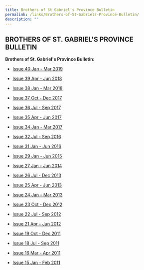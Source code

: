 ```yaml
---
title: Brothers of St Gabriel's Province Bulletin
permalink: /links/Brothers-of-St-Gabriels-Province-Bulletin/
description: ""
---
```

## BROTHERS OF ST. GABRIEL'S PROVINCE BULLETIN


**Brothers of St. Gabriel's Province Bulletin:**

* [Issue 40 Jan - Mar 2019](/files/Province%20Bulletin_Jan-Mar%202019.pdf)
*   [Issue 39 Apr - Jun 2018](2018_issue39_Province%20Bulletin_Apr-Jun.pdf)
*   [Issue 38 Jan - Mar 2018](2018_issue39_Province%20Bulletin_Apr-Jun.pdf)
*   [Issue 37 Oct - Dec 2017](2017_issue37_Province%20Bulletin_Oct_Dec.pdf)
*   [Issue 36 Jul - Sep 2017](/files/2017_issue36_Province_Bulletin_Jul_Sep.pdf)
*   [Issue 35 Apr - Jun 2017](/files/2017_issue35_Province_Bulletin_Apr-Jun.pdf)
*   [Issue 34 Jan - Mar 2017](/files/2017_issue34_Province_Bulletin_Jan_Mar.pdf)
*   [Issue 32 Jul - Sep 2016]()
*   [Issue 31 Jan - Jun 2016](/files/2016_issue31_Provincial_Bulletin_Jan-Jun.pdf)  
    
*   [Issue 29 Jan - Jun 2015]()  
    
*   [Issue 27 Jan - Jun 2014](/files/2014_issue27_provincial_bulletin_Jan.pdf)  
    
*   [Issue 26 Jul - Dec 2013](/files/2013_issue26_provincial_bulletin_Jul.pdf)
    
*   [Issue 25 Apr - Jun 2013](/files/2013_issue25_provincial_bulletin_apr.pdf) 
    
*   [Issue 24 Jan - Mar 2013](/files/2013_issue24_provincial_bulletin_jan.pdf)  
    
*   [Issue 23 Oct - Dec 2012](https://stgabrielssec-moe-edu-sg-admin.cwp.sg/qql/slot/u153/St%20Gabriel%20Sec%202019/Useful%20Links/Brothers%20of%20St.%20Gabriels%20Province%20B/2012_provincial_bulletin_issue23_oct.pdf)  
    
*   [Issue 22 Jul - Sep 2012](https://stgabrielssec-moe-edu-sg-admin.cwp.sg/qql/slot/u153/St%20Gabriel%20Sec%202019/Useful%20Links/Brothers%20of%20St.%20Gabriels%20Province%20B/2012_issue22_bulletin_jul_sept_2012.pdf)  
    
*   [Issue 21 Apr - Jun 2012](https://stgabrielssec-moe-edu-sg-admin.cwp.sg/qql/slot/u153/St%20Gabriel%20Sec%202019/Useful%20Links/Brothers%20of%20St.%20Gabriels%20Province%20B/2012_issue_21_bulletin_apr-jun.pdf)
*   [Issue 19 Oct - Dec 2011](https://stgabrielssec-moe-edu-sg-admin.cwp.sg/qql/slot/u153/St%20Gabriel%20Sec%202019/Useful%20Links/Brothers%20of%20St.%20Gabriels%20Province%20B/issue19.pdf)  
    
*   [Issue 18 Jul - Sep 2011](https://stgabrielssec-moe-edu-sg-admin.cwp.sg/qql/slot/u153/St%20Gabriel%20Sec%202019/Useful%20Links/Brothers%20of%20St.%20Gabriels%20Province%20B/2011_issue18_bulletin_jul-sept.pdf)  
    
*   [Issue 16 Mar - Apr 2011](https://stgabrielssec-moe-edu-sg-admin.cwp.sg/qql/slot/u153/St%20Gabriel%20Sec%202019/Useful%20Links/Brothers%20of%20St.%20Gabriels%20Province%20B/2011_issue16_bulletin_mar-apr.pdf)  
    
*   [Issue 15 Jan - Feb 2011](https://stgabrielssec-moe-edu-sg-admin.cwp.sg/qql/slot/u153/St%20Gabriel%20Sec%202019/Useful%20Links/Brothers%20of%20St.%20Gabriels%20Province%20B/2011_issue15_bulletin_jan-feb.pdf)